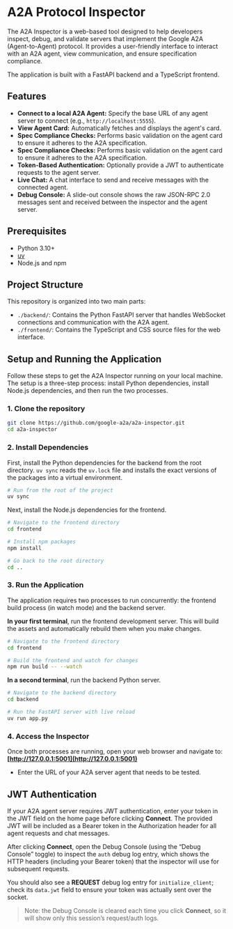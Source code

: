 # A2A Protocol Inspector

The A2A Inspector is a web-based tool designed to help developers inspect, debug, and validate servers that implement the Google A2A (Agent-to-Agent) protocol. It provides a user-friendly interface to interact with an A2A agent, view communication, and ensure specification compliance.

The application is built with a FastAPI backend and a TypeScript frontend.

## Features

- **Connect to a local A2A Agent:** Specify the base URL of any agent server to connect (e.g., `http://localhost:5555`).
- **View Agent Card:** Automatically fetches and displays the agent's card.
- **Spec Compliance Checks:** Performs basic validation on the agent card to ensure it adheres to the A2A specification.
- **Spec Compliance Checks:** Performs basic validation on the agent card to ensure it adheres to the A2A specification.
- **Token-Based Authentication:** Optionally provide a JWT to authenticate requests to the agent server.
- **Live Chat:** A chat interface to send and receive messages with the connected agent.
- **Debug Console:** A slide-out console shows the raw JSON-RPC 2.0 messages sent and received between the inspector and the agent server.

## Prerequisites

- Python 3.10+
- [uv](https://github.com/astral-sh/uv)
- Node.js and npm

## Project Structure

This repository is organized into two main parts:

- `./backend/`: Contains the Python FastAPI server that handles WebSocket connections and communication with the A2A agent.
- `./frontend/`: Contains the TypeScript and CSS source files for the web interface.

## Setup and Running the Application

Follow these steps to get the A2A Inspector running on your local machine. The setup is a three-step process: install Python dependencies, install Node.js dependencies, and then run the two processes.

### 1. Clone the repository

```sh
git clone https://github.com/google-a2a/a2a-inspector.git
cd a2a-inspector
```

### 2. Install Dependencies

First, install the Python dependencies for the backend from the root directory. `uv sync` reads the `uv.lock` file and installs the exact versions of the packages into a virtual environment.

```sh
# Run from the root of the project
uv sync
```

Next, install the Node.js dependencies for the frontend.

```sh
# Navigate to the frontend directory
cd frontend

# Install npm packages
npm install

# Go back to the root directory
cd ..
```

### 3. Run the Application

The application requires two processes to run concurrently: the frontend build process (in watch mode) and the backend server.

**In your first terminal**, run the frontend development server. This will build the assets and automatically rebuild them when you make changes.

```sh
# Navigate to the frontend directory
cd frontend

# Build the frontend and watch for changes
npm run build -- --watch
```

**In a second terminal**, run the backend Python server.

```sh
# Navigate to the backend directory
cd backend

# Run the FastAPI server with live reload
uv run app.py
```

### 4. Access the Inspector

Once both processes are running, open your web browser and navigate to:
**[http://127.0.0.1:5001](http://127.0.0.1:5001)**

- Enter the URL of your A2A server agent that needs to be tested.

## JWT Authentication

If your A2A agent server requires JWT authentication, enter your token in the JWT field on the home page before clicking **Connect**. The provided JWT will be included as a Bearer token in the Authorization header for all agent requests and chat messages.

After clicking **Connect**, open the Debug Console (using the “Debug Console” toggle) to inspect the `auth` debug log entry, which shows the HTTP headers (including your Bearer token) that the inspector will use for subsequent requests.

You should also see a **REQUEST** debug log entry for `initialize_client`; check its `data.jwt` field to ensure your token was actually sent over the socket.

> Note: the Debug Console is cleared each time you click **Connect**, so it will show only this session’s request/auth logs.
